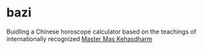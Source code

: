 # bazi
Buidling a Chinese horoscope calculator based on the teachings of internationally recognized <a href="https://www.facebook.com/MasFengShui">Master Mas Kehasdharm</a>
